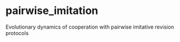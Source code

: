 # pairwise_imitation
Evolutionary dynamics of cooperation with pairwise imitative revision protocols
